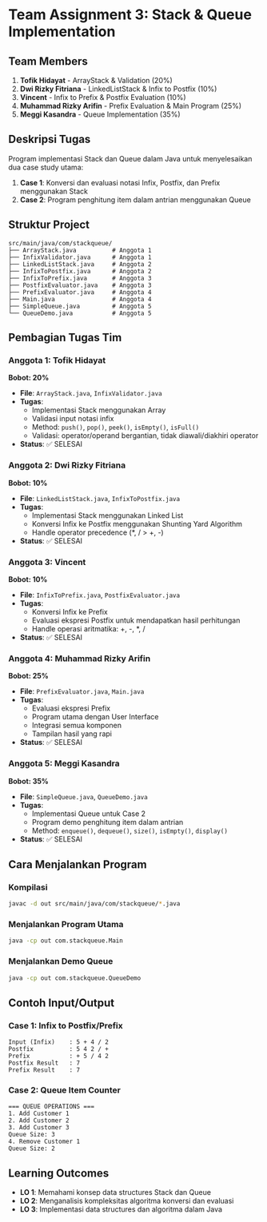 # Team Assignment 3: Stack & Queue Implementation

## Team Members
1. **Tofik Hidayat** - ArrayStack & Validation (20%)
2. **Dwi Rizky Fitriana** - LinkedListStack & Infix to Postfix (10%)
3. **Vincent** - Infix to Prefix & Postfix Evaluation (10%)
4. **Muhammad Rizky Arifin** - Prefix Evaluation & Main Program (25%)
5. **Meggi Kasandra** - Queue Implementation (35%)

## Deskripsi Tugas
Program implementasi Stack dan Queue dalam Java untuk menyelesaikan dua case study utama:
1. **Case 1**: Konversi dan evaluasi notasi Infix, Postfix, dan Prefix menggunakan Stack
2. **Case 2**: Program penghitung item dalam antrian menggunakan Queue

## Struktur Project
```
src/main/java/com/stackqueue/
├── ArrayStack.java          # Anggota 1
├── InfixValidator.java      # Anggota 1
├── LinkedListStack.java     # Anggota 2
├── InfixToPostfix.java      # Anggota 2
├── InfixToPrefix.java       # Anggota 3
├── PostfixEvaluator.java    # Anggota 3
├── PrefixEvaluator.java     # Anggota 4
├── Main.java                # Anggota 4
├── SimpleQueue.java         # Anggota 5
└── QueueDemo.java           # Anggota 5
```

## Pembagian Tugas Tim

### **Anggota 1: Tofik Hidayat**
**Bobot: 20%**
- **File**: `ArrayStack.java`, `InfixValidator.java`
- **Tugas**:
  - Implementasi Stack menggunakan Array
  - Validasi input notasi infix
  - Method: `push()`, `pop()`, `peek()`, `isEmpty()`, `isFull()`
  - Validasi: operator/operand bergantian, tidak diawali/diakhiri operator
- **Status**: ✅ SELESAI

### **Anggota 2: Dwi Rizky Fitriana**
**Bobot: 10%**
- **File**: `LinkedListStack.java`, `InfixToPostfix.java`
- **Tugas**:
  - Implementasi Stack menggunakan Linked List
  - Konversi Infix ke Postfix menggunakan Shunting Yard Algorithm
  - Handle operator precedence (*, / > +, -)
- **Status**: ✅ SELESAI

### **Anggota 3: Vincent**
**Bobot: 10%**
- **File**: `InfixToPrefix.java`, `PostfixEvaluator.java`
- **Tugas**:
  - Konversi Infix ke Prefix
  - Evaluasi ekspresi Postfix untuk mendapatkan hasil perhitungan
  - Handle operasi aritmatika: +, -, *, /
- **Status**: ✅ SELESAI

### **Anggota 4: Muhammad Rizky Arifin**
**Bobot: 25%**
- **File**: `PrefixEvaluator.java`, `Main.java`
- **Tugas**:
  - Evaluasi ekspresi Prefix
  - Program utama dengan User Interface
  - Integrasi semua komponen
  - Tampilan hasil yang rapi
- **Status**: ✅ SELESAI

### **Anggota 5: Meggi Kasandra**
**Bobot: 35%**
- **File**: `SimpleQueue.java`, `QueueDemo.java`
- **Tugas**:
  - Implementasi Queue untuk Case 2
  - Program demo penghitung item dalam antrian
  - Method: `enqueue()`, `dequeue()`, `size()`, `isEmpty()`, `display()`
- **Status**: ✅ SELESAI

## Cara Menjalankan Program

### Kompilasi
```bash
javac -d out src/main/java/com/stackqueue/*.java
```

### Menjalankan Program Utama
```bash
java -cp out com.stackqueue.Main
```

### Menjalankan Demo Queue
```bash
java -cp out com.stackqueue.QueueDemo
```

## Contoh Input/Output

### Case 1: Infix to Postfix/Prefix
```
Input (Infix)    : 5 + 4 / 2
Postfix          : 5 4 2 / +
Prefix           : + 5 / 4 2
Postfix Result   : 7
Prefix Result    : 7
```

### Case 2: Queue Item Counter
```
=== QUEUE OPERATIONS ===
1. Add Customer 1
2. Add Customer 2
3. Add Customer 3
Queue Size: 3
4. Remove Customer 1
Queue Size: 2
```

## Learning Outcomes

- **LO 1**: Memahami konsep data structures Stack dan Queue
- **LO 2**: Menganalisis kompleksitas algoritma konversi dan evaluasi
- **LO 3**: Implementasi data structures dan algoritma dalam Java